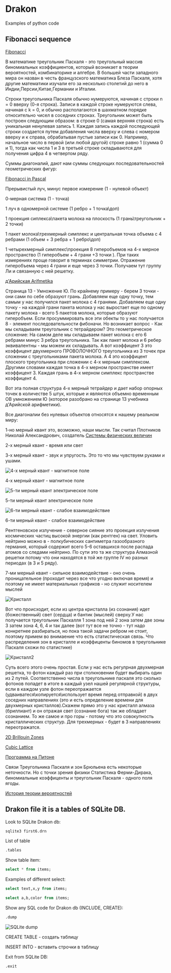 # Drakon
Examples of python code 

## Fibonacci sequence


[Fibonacci](https://www.mathsisfun.com/numbers/fibonacci-sequence.html)

В математике треугольник Паскаля - это треугольный массив биномиальных коэффициентов, который возникает в теории вероятностей, комбинаторике и алгебре. В большей части западного мира он назван в честь французского математика Блеза Паскаля, хотя другие математики изучали его за несколько столетий до него в Индии,Персии,Китае,Германии и Италии.


Строки треугольника Паскаля обычно нумеруются, начиная с строки n = 0 вверху (0-я строка). Записи в каждой строке нумеруются слева, начиная с k = 0, и обычно располагаются в шахматном порядке относительно чисел в соседних строках. Треугольник может быть построен следующим образом: в строке 0 (самая верхняя строка) есть уникальная ненулевая запись 1. Каждая запись каждой последующей строки создается путем добавления числа вверху и слева с номером вверху и к справа, обрабатывая пустые записи как 0. Например, начальное число в первой (или любой другой) строке равно 1 (сумма 0 и 1), тогда как числа 1 и 3 в третьей строке складываются для получения цифра 4 в четвертом ряду.

Суммы диагоналий, дают нам суммы следующих последовательностей геометрических фигур:

[Fibonacci in Pascal](https://upload.wikimedia.org/wikipedia/commons/thumb/2/2d/Fibonacci_in_Pascal_triangle.png/330px-Fibonacci_in_Pascal_triangle.png)

Прерывистый луч, минус первое измерение (1 - нулевой объект)

0-мерная система (1 - точка)

1 луч в одномерной системе (1 ребро + 1 точка\доп)

1 проекция сиплекса\пакета молока на плоскость (1 грань\треугольник + 2 точки)

1 пакет молока\трехмерный симплекс и центральная точка объема с 4 ребрами (1 объем + 3 ребра + 1 ребро\доп)

1 четырехмерный симплекс\проекция 8 гиперобъемов на 4-х мерное пространство (1 гиперобъем + 4 грани +3 точки ). При таких измерениях проще говорит в терминах симметрии. Отражение гиперобъема через 4 грани и еще через 3 точки. Получаем тут группу Ли и связанную с ней решетку.

[д'Арийская Arifmetika](http://www.vixri.com/d/Nasledie%20slavjan%20i%20Ariev%20%20_X-Arijskaja%20arifmetika.pdf)

Страница 13 - Умножение Ю. По крайнему примеру - берем 3 точки - они сами по себе образуют грань. Добавляем еще одну точку, тем самым у нас получился пакет молока с 4 гранями. Добавляем еще одну точку - на каждой грани пакета молока у нас выростает еще по одному пакету молока - всего 5 пакетов молока, которые образуют гиперобъем.
Если просуммировать все эти обекты то у нас получается 8 - элемент последовательности фибоначи. Но возникает вопрос - Как мы складываем треугольник с тетрайдером? Это геометрическое сложение: На самом деле мы складываем пакет молока с его 6 ребрами минус 3 ребра треугольника. Так как пакет молока и 6 ребер эквивалентны - мы можем их складывать. А вот коэффицент 3 это коэффицент двухмерного ПРОВОЛОЧНОГО треугольника из 3 точек при сложении с треугольниками пакета молока. А 4 это коэффицент плоского треугольника при сложении с 4-х мерным симплексом. Другими словами каждая точка в 4-х мерном пространстве имеет коэффицент 3. Каждая грань в 4-х мерном симплекс пространстве коэффицент 4.

Вот эта полная структура 4-х мерный тетрайдер и дает набор опорных точек в количестве 5 штук, которые и являются объемно временным ОВ умножением Ю (которое разобрано на странице 13 учебника д'Арийской арифметики). 

Все диагоналии без нулевых объектов относятся к нашему реальном миру: 

1-но мерный квант это, возможно, наши мысли. Так считал Плотников Николай Александрович, создатель [Системы физических величин](http://plotnikovna.narod.ru/01.jpg)

2-х мерный квант - время или свет

3-х мерный квант - звук и упругость. Это то что мы чувствуем руками и ушами.

![4-х мерный квант - магнитное поле](http://www.vlf.it/cumiana/last-supercoil.jpg)

4-х мерный квант - магнитное поле

![5-ти мерный квант электрическое поле](http://www.vlf.it/cumiana/last-geomar.jpg)

5-ти мерный квант электрическое поле

![6-ти мерный квант - слабое взаимодействие](https://e-finland.ru/media/cache/4b/8c/4b8cfcb72c502ab3610e1c2191eb3775.jpg)

6-ти мерный квант - слабое взаимодействие

Рентгеновское излучение - северное сияние это проекция излучения космических частиц высокой энергии (как рентген) на свет. Уловить нейтрино можно в - полкубических сантиметра газообразного германия, который содержит всего 5-6 оставшихся после распада атомов со следами нейтрино. По сути это та же структура Алмазной решетки потому что они находятся в той же группе IV но разных периодах (в 3 и 5 ряду).

7-ми мерный квант - сильное взаимодействие - оно очень проницательное (проходит через все что угодно включая время) и поэтому не имеет материальных графиков - но служит носителем мыслей


![Кристалл](http://forum.holding.bz/uploads/images/4/569f3798546c0f2e64b86444f3dba3c4.png)

Вот что происходит, если из центра кристалла (из сознания) идет (божественный) свет (сердца) и бантик (мыслей) сверху.У нас получается треугольник Паскалля 1 зона под ней 2 зона затем две зоны 3 затем зона 4, 6, 4 и так далее (вот тут все не точно - тут надо конкретнее разбираться, но пока такой задачи ребром не стоит, поэтому примем во внимаение что есть статистическая связь. Что распределения зон в кристалле и коэффиценты биномов в треугольнике Паскаля схожи по статистике)

![Кристалл2](http://sceptic-ratio.narod.ru/ma/km27/image034.jpg)

Суть всего этого очень простая. Если у нас есть регулрная двухмерная решетка, то фотон каждый раз при столкновении будет выбирать один из 2 путей. Соответственно числа в треугольнике паскаля это сколько фотонов попадет в итоге в каждый узел нашей регулярной структуры, если в каждом узле фотон переотражается (удваиватеся\копируется\использует время перед отправкой) в двух соседних направлениях (это и есть определение времени для двухмерных кристаллов).Скажем прямо это у нас кристалл алмаза (бриллиант) и он отражая свет (сознание бога) так же обладает сознанием. То же самое и про горы - потому что это совокупность кристаллических структур. Для трехмерных - будет в 3 направлениях переотражатся.

[2D Brillouin Zones](https://demonstrations.wolfram.com/2DBrillouinZones/)

[Cubic Lattice](https://mathworld.wolfram.com/CubicLattice.html)

[Программа на Питоне](https://github.com/hedhyw/BrillouinZones)

Cвязи Треугольника Паскаля и зон Брюльена есть некоторые неточности. Но с точки зрения физики Статистика Ферми-Дирака, биномиальные коэффиценты и треугольник Паскаля - одного поля ягоды.

[История теории вероятностей](https://wikipedia24.ru/%D0%98%D1%81%D1%82%D0%BE%D1%80%D0%B8%D1%8F_%D1%82%D0%B5%D0%BE%D1%80%D0%B8%D0%B8_%D0%B2%D0%B5%D1%80%D0%BE%D1%8F%D1%82%D0%BD%D0%BE%D1%81%D1%82%D0%B5%D0%B9)



## Drakon file it is a tables of SQLite DB.

Look to SQLite Drakon db:

```sh
sqlite3 first6.drn
```

List of table

```sh
.tables
```

Show table item:

```sql
select * from items;
```

Examples of different select:

```sql
select text,x,y from items;

select a,b,color from items;
```

Show any SQL code for Drakon db (INCLUDE, CREATE):

```sh
.dump
```

![SQLite dump](http://homedevice.pro/wp-content/uploads/2020/12/SQLite.png)

CREATE TABLE - создать таблицу

INSERT INTO - вставить строчки в таблицу

Exit from SQLite DB:

```sh
.exit
```
